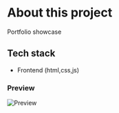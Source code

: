 # About this project

Portfolio showcase

## Tech stack

- Frontend (html,css,js)

### Preview

![Preview](./Design/preview-2.png)
